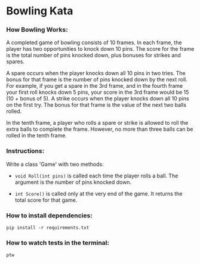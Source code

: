 # Bowling Kata

### How Bowling Works:

A completed game of bowling consists of 10 frames. In each frame, the player has two opportunities to knock down 10 pins. The score for the frame is the total number of pins knocked down, plus bonuses for strikes and spares.

A spare occurs when the player knocks down all 10 pins in two tries. The bonus for that frame is the number of pins knocked down by the next roll. For example, if you get a spare in the 3rd frame, and in the fourth frame your first roll knocks down 5 pins, your score in the 3rd frame would be 15 (10 + bonus of 5).
A strike occurs when the player knocks down all 10 pins on the first try. The bonus for that frame is the value of the next two balls rolled.

In the tenth frame, a player who rolls a spare or strike is allowed to roll the extra balls to complete the frame. However, no more than three balls can be rolled in the tenth frame.

### Instructions:

Write a class 'Game' with two methods:

- `void Roll(int pins)` is called each time the player rolls a ball. The argument is the number of pins knocked down.

- `int Score()` is called only at the very end of the game. It returns the total score for that game.




### How to install dependencies:

    pip install -r requirements.txt

### How to watch tests in the terminal:

    ptw

